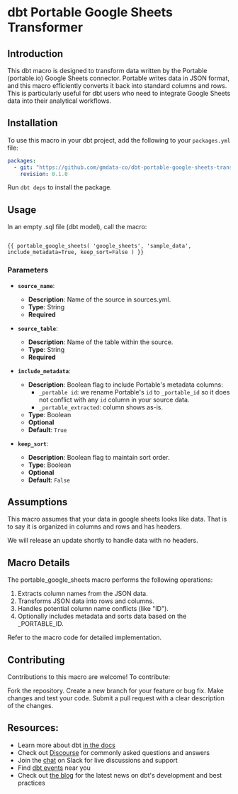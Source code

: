 # dbt Portable Google Sheets Transformer

## Introduction

This dbt macro is designed to transform data written by the Portable (portable.io) Google Sheets connector. Portable writes data in JSON format, and this macro efficiently converts it back into standard columns and rows. This is particularly useful for dbt users who need to integrate Google Sheets data into their analytical workflows.

## Installation

To use this macro in your dbt project, add the following to your `packages.yml` file:

```yaml
packages:
  - git: "https://github.com/gmdata-co/dbt-portable-google-sheets-transformer.git"
    revision: 0.1.0
```

Run `dbt deps` to install the package.

## Usage


In an empty .sql file (dbt model), call the macro:

``````

{{ portable_google_sheets( 'google_sheets', 'sample_data', include_metadata=True, keep_sort=False ) }}
``````
### Parameters

- **`source_name`**: 
  - **Description**: Name of the source in sources.yml.
  - **Type**: String
  - **Required**

- **`source_table`**:
  - **Description**: Name of the table within the source.
  - **Type**: String
  - **Required**

- **`include_metadata`**:
  - **Description**: Boolean flag to include Portable's metadata columns:
    - `_portable id`: we rename Portable's `id` to `_portable_id` so it does not conflict with any `id` column in your source data.
    - `_portable_extracted`: column shows as-is.
  - **Type**: Boolean
  - **Optional**
  - **Default**: `True`

- **`keep_sort`**:
  - **Description**: Boolean flag to maintain sort order.
  - **Type**: Boolean
  - **Optional**
  - **Default**: `False`

## Assumptions
This macro assumes that your data in google sheets looks like data.  That is to say it is organized in columns and rows and has headers.

We will release an update shortly to handle data with no headers.

## Macro Details
The portable_google_sheets macro performs the following operations:

1. Extracts column names from the JSON data.
1. Transforms JSON data into rows and columns.
1. Handles potential column name conflicts (like "ID").
1. Optionally includes metadata and sorts data based on the _PORTABLE_ID.

Refer to the macro code for detailed implementation.

## Contributing
Contributions to this macro are welcome! To contribute:

Fork the repository.
Create a new branch for your feature or bug fix.
Make changes and test your code.
Submit a pull request with a clear description of the changes.

## Resources:
- Learn more about dbt [in the docs](https://docs.getdbt.com/docs/introduction)
- Check out [Discourse](https://discourse.getdbt.com/) for commonly asked questions and answers
- Join the [chat](https://community.getdbt.com/) on Slack for live discussions and support
- Find [dbt events](https://events.getdbt.com) near you
- Check out [the blog](https://blog.getdbt.com/) for the latest news on dbt's development and best practices

